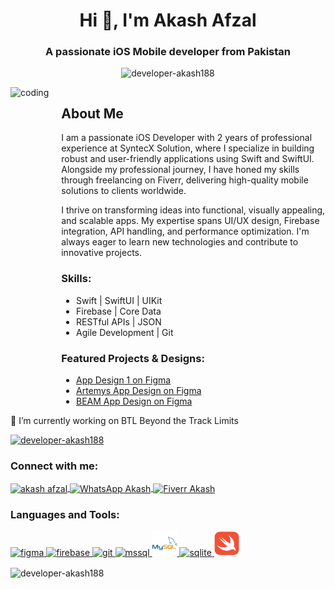 <h1 align="center">Hi 👋, I'm Akash Afzal</h1> <h3 align="center">A passionate iOS Mobile developer from Pakistan</h3> <p align="center"> <img src="https://komarev.com/ghpvc/?username=developer-akash188&label=Profile%20views&color=0e75b6&style=flat" alt="developer-akash188" /> </p> <div style="display: flex; align-items: flex-start; justify-content: space-between; gap: 20px;"> <div> <img alt="coding" width="400" src="https://miro.medium.com/v2/resize:fit:4800/format:webp/1*VMmvImch6VU5pc2VktY1uw.gif"> </div> <div style="flex: 1;"> <h2>About Me</h2> <p> I am a passionate iOS Developer with 2 years of professional experience at SyntecX Solution, where I specialize in building robust and user-friendly applications using Swift and SwiftUI. Alongside my professional journey, I have honed my skills through freelancing on Fiverr, delivering high-quality mobile solutions to clients worldwide. </p> <p> I thrive on transforming ideas into functional, visually appealing, and scalable apps. My expertise spans UI/UX design, Firebase integration, API handling, and performance optimization. I'm always eager to learn new technologies and contribute to innovative projects. </p> <h3>Skills:</h3> <ul> <li>Swift | SwiftUI | UIKit</li> <li>Firebase | Core Data</li> <li>RESTful APIs | JSON</li> <li>Agile Development | Git</li> </ul> <h3>Featured Projects & Designs:</h3> <ul> <li><a href="https://www.figma.com/file/RT8WQJy9BHsC2eLcfgZCSW?node-id=0:1">App Design 1 on Figma</a></li> <li><a href="https://www.figma.com/design/X97Qr5wyBW7pPD0eEzSeNT/Artemys-app?node-id=0-1">Artemys App Design on Figma</a></li> <li><a href="https://www.figma.com/design/RT8WQJy9BHsC2eLcfgZCSW/BEAM-APP?node-id=0-1">BEAM App Design on Figma</a></li> </ul> </div> </div>
🔭 I’m currently working on BTL Beyond the Track Limits
<p align="left"> <a href="https://github.com/ryo-ma/github-profile-trophy"> <img src="https://github-profile-trophy.vercel.app/?username=developer-akash188" alt="developer-akash188" /> </a> </p> <h3 align="left">Connect with me:</h3> <p align="left"> <a href="https://linkedin.com/in/akash afzal" target="blank"> <img align="center" src="https://raw.githubusercontent.com/rahuldkjain/github-profile-readme-generator/master/src/images/icons/Social/linked-in-alt.svg" alt="akash afzal" height="30" width="40" /> </a> <a href="https://wa.me/923349020592" target="blank"> <img align="center" src="https://www.vectorlogo.zone/logos/whatsapp/whatsapp-icon.svg" alt="WhatsApp Akash" height="30" width="40" /> </a> <a href="https://www.fiverr.com/ios_with_akash" target="blank"> <img align="center" src="https://cdn.worldvectorlogo.com/logos/fiverr-1.svg" alt="Fiverr Akash" height="30" width="40" /> </a> </p> <h3 align="left">Languages and Tools:</h3> <p align="left"> <a href="https://www.figma.com/" target="_blank" rel="noreferrer"> <img src="https://www.vectorlogo.zone/logos/figma/figma-icon.svg" alt="figma" width="40" height="40" /> </a> <a href="https://firebase.google.com/" target="_blank" rel="noreferrer"> <img src="https://www.vectorlogo.zone/logos/firebase/firebase-icon.svg" alt="firebase" width="40" height="40" /> </a> <a href="https://git-scm.com/" target="_blank" rel="noreferrer"> <img src="https://www.vectorlogo.zone/logos/git-scm/git-scm-icon.svg" alt="git" width="40" height="40" /> </a> <a href="https://www.microsoft.com/en-us/sql-server" target="_blank" rel="noreferrer"> <img src="https://www.svgrepo.com/show/303229/microsoft-sql-server-logo.svg" alt="mssql" width="40" height="40" /> </a> <a href="https://www.mysql.com/" target="_blank" rel="noreferrer"> <img src="https://raw.githubusercontent.com/devicons/devicon/master/icons/mysql/mysql-original-wordmark.svg" alt="mysql" width="40" height="40" /> </a> <a href="https://www.sqlite.org/" target="_blank" rel="noreferrer"> <img src="https://www.vectorlogo.zone/logos/sqlite/sqlite-icon.svg" alt="sqlite" width="40" height="40" /> </a> <a href="https://developer.apple.com/swift/" target="_blank" rel="noreferrer"> <img src="https://raw.githubusercontent.com/devicons/devicon/master/icons/swift/swift-original.svg" alt="swift" width="40" height="40" /> </a> </p> <p> <img align="center" src="https://github-readme-stats.vercel.app/api/top-langs?username=developer-akash188&show_icons=true&locale=en&layout=compact" alt="developer-akash188" /> </p>
